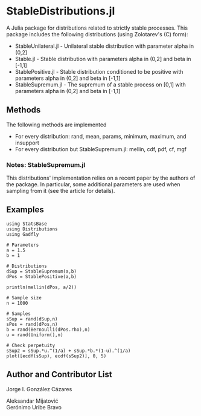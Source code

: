 # StableDistributions.jl
A Julia package for distributions related to strictly stable processes. This package includes the following distributions (using Zolotarev's (C) form):
<ul>
  <li>StableUnilateral.jl - Unilateral stable distribution with parameter alpha in (0,2]</li>
  <li>Stable.jl - Stable distribution with parameters 
alpha in (0,2] and beta in [-1,1]</li>
  <li>StablePositive.jl - Stable distribution conditioned to be positive with parameters alpha in (0,2] and beta in [-1,1]</li>
  <li>StableSupremum.jl - The supremum of a stable process on [0,1] with parameters alpha in (0,2] and beta in [-1,1]</li>
</ul>

## Methods
The following methods are implemented
<ul>
  <li>For every distribution: rand, mean, params, minimum, maximum, and insupport</li>
  <li>For every distribution but StableSupremum.jl: mellin, cdf, pdf, cf, mgf</li>
</ul>

### Notes: StableSupremum.jl
This distributions' implementation relies on a recent paper by the authors of the package.
In particular, some additional parameters are used when sampling from it (see the article for details).

## Examples
    using StatsBase
    using Distributions
    using Gadfly
        
    # Parameters
    a = 1.5
    b = 1
    
    # Distributions
    dSup = StableSupremum(a,b)
    dPos = StablePositive(a,b)
        
    println(mellin(dPos, a/2))
    
    # Sample size
    n = 1000
        
    # Samples
    sSup = rand(dSup,n)
    sPos = rand(dPos,n)
    b = rand(Bernoulli(dPos.rho),n)
    u = rand(Uniform(),n)
    
    # Check perpetuity
    sSup2 = sSup.*u.^(1/a) + sSup.*b.*(1-u).^(1/a)
    plot([ecdf(sSup), ecdf(sSup2)], 0, 5)
        

## Author and Contributor List
Jorge I. González Cázares

Aleksandar Mijatović  
Gerónimo Uribe Bravo

